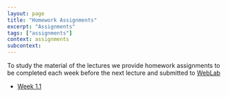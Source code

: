 ```yaml
---
layout: page
title: "Homework Assignments"
excerpt: "Assignments"
tags: ["assignments"]
context: assignments
subcontext:
---
```


To study the material of the lectures we provide homework assignments to be completed each week before the next lecture and submitted to [WebLab](https://weblab.tudelft.nl/cs4200/2018-2019/)

* [Week 1.1](week1.1/)
